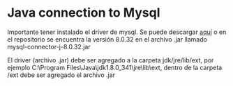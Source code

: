 # Java connection to Mysql

Importante tener instalado el driver de mysql. Se puede descargar [aquí](https://dev.mysql.com/downloads/connector/j/) o en el repositorio se encuentra la versión 8.0.32 en el archivo .jar llamado mysql-connector-j-8.0.32.jar

El driver (archivo .jar) debe ser agregado a la carpeta jdk/jre/lib/ext, por ejemplo C:\Program Files\Java\jdk1.8.0_341\jre\lib\ext, dentro de la carpeta /ext debe ser agregado el archivo .jar
